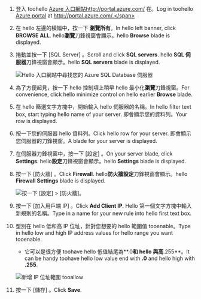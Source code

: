 
<!--
includes/sql-database-include-ip-address-22-v12portal.md

Latest Freshness check:  2016-03-21 , daleche.

As of circa 2015-09-04, hello following topics might include this include:
articles/sql-database/sql-database-configure-firewall-settings.md
articles/sql-database/sql-database-connect-query.md


## Server-level firewall rules

### Add a server-level firewall rule through hello new Azure portal
-->


1. <span data-ttu-id="5286a-101">登入 toohello [Azure 入口網站](https://portal.azure.com/)http://portal.azure.com/ 在。</span><span class="sxs-lookup"><span data-stu-id="5286a-101">Log in toohello [Azure portal](https://portal.azure.com/) at http://portal.azure.com/.</span></span>
2. <span data-ttu-id="5286a-102">在 hello 左邊的橫幅中，按一下 **瀏覽所有**。</span><span class="sxs-lookup"><span data-stu-id="5286a-102">In hello left banner, click **BROWSE ALL**.</span></span> <span data-ttu-id="5286a-103">hello**瀏覽**刀鋒視窗會顯示。</span><span class="sxs-lookup"><span data-stu-id="5286a-103">hello **Browse** blade is displayed.</span></span>
3. <span data-ttu-id="5286a-104">捲動並按一下 [SQL Server] 。</span><span class="sxs-lookup"><span data-stu-id="5286a-104">Scroll and click **SQL servers**.</span></span> <span data-ttu-id="5286a-105">hello **SQL 伺服器**刀鋒視窗會顯示。</span><span class="sxs-lookup"><span data-stu-id="5286a-105">hello **SQL servers** blade is displayed.</span></span>
   
    ![Hello 入口網站中尋找您的 Azure SQL Database 伺服器][b21-FindServerInPortal]
4. <span data-ttu-id="5286a-107">為了方便起見，按一下 hello 控制項上稍早 hello 最小化**瀏覽**刀鋒視窗。</span><span class="sxs-lookup"><span data-stu-id="5286a-107">For convenience, click hello minimize control on hello earlier **Browse** blade.</span></span>
5. <span data-ttu-id="5286a-108">在 hello 篩選文字方塊中，開始輸入 hello 伺服器的名稱。</span><span class="sxs-lookup"><span data-stu-id="5286a-108">In hello filter text box, start typing hello name of your server.</span></span> <span data-ttu-id="5286a-109">即會顯示您的資料列。</span><span class="sxs-lookup"><span data-stu-id="5286a-109">Your row is displayed.</span></span>
6. <span data-ttu-id="5286a-110">按一下您的伺服器 hello 資料列。</span><span class="sxs-lookup"><span data-stu-id="5286a-110">Click hello row for your server.</span></span> <span data-ttu-id="5286a-111">即會顯示您伺服器的刀鋒視窗。</span><span class="sxs-lookup"><span data-stu-id="5286a-111">A blade for your server is displayed.</span></span>
7. <span data-ttu-id="5286a-112">在伺服器刀鋒視窗中，按一下 [設定] 。</span><span class="sxs-lookup"><span data-stu-id="5286a-112">On your server blade, click **Settings**.</span></span> <span data-ttu-id="5286a-113">hello**設定**刀鋒視窗會顯示。</span><span class="sxs-lookup"><span data-stu-id="5286a-113">hello **Settings** blade is displayed.</span></span>
8. <span data-ttu-id="5286a-114">按一下 [防火牆] 。</span><span class="sxs-lookup"><span data-stu-id="5286a-114">Click **Firewall**.</span></span> <span data-ttu-id="5286a-115">hello**防火牆設定**刀鋒視窗會顯示。</span><span class="sxs-lookup"><span data-stu-id="5286a-115">hello **Firewall Settings** blade is displayed.</span></span>
   
    ![按一下 [設定] > [防火牆]。][b31-SettingsFirewallNavig]
9. <span data-ttu-id="5286a-117">按一下 [加入用戶端 IP] 。</span><span class="sxs-lookup"><span data-stu-id="5286a-117">Click **Add Client IP**.</span></span> <span data-ttu-id="5286a-118">Hello 第一個文字方塊中輸入新規則的名稱。</span><span class="sxs-lookup"><span data-stu-id="5286a-118">Type in a name for your new rule into hello first text box.</span></span>
10. <span data-ttu-id="5286a-119">型別在 hello 低和高 IP 位址，針對您想要的 hello 範圍值 tooenable。</span><span class="sxs-lookup"><span data-stu-id="5286a-119">Type in hello low and high IP address values for hello range you want tooenable.</span></span>
    
    * <span data-ttu-id="5286a-120">它可以是很方便 toohave hello 低值結尾為**.0**和 hello 與高**.255**。</span><span class="sxs-lookup"><span data-stu-id="5286a-120">It can be handy toohave hello low value end with **.0** and hello high with **.255**.</span></span>
    
    ![新增 IP 位址範圍 tooallow][b41-AddRange]
11. <span data-ttu-id="5286a-122">按一下 [儲存] 。</span><span class="sxs-lookup"><span data-stu-id="5286a-122">Click **Save**.</span></span>

<!-- Image references. -->

[b21-FindServerInPortal]: ./media/sql-database-include-ip-address-22-v12portal/firewall-ip-b21-v12portal-findsvr.png

[b31-SettingsFirewallNavig]: ./media/sql-database-include-ip-address-22-v12portal/firewall-ip-b31-v12portal-settingsfirewall.png

[b41-AddRange]: ./media/sql-database-include-ip-address-22-v12portal/firewall-ip-b41-v12portal-addrange.png



<!--
These includes/ files are a sequenced set, but you can pick and choose:

includes/sql-database-include-ip-address-22-v12portal.md
? includes/sql-database-include-ip-address-*.md
-->
